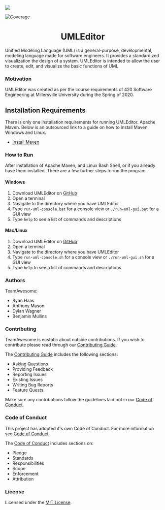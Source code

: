 
![](https://github.com/mucsci-students/2020sp-420-TeamAwesome/workflows/Unit%20Tests/badge.svg?branch=develop)

![Coverage](https://codecov.io/gh/mucsci-students/2020sp-420-TeamAwesome/branch/develop/graph/badge.svg)

# <div align="center"> UMLEditor </div> 

Unified Modeling Language (UML) is a general-purpose, developmental, modeling language made for software engineers. It provides a standardized visualization the design of a system. UMLEditor is intended to allow the user to create, edit, and visualize the basic functions of UML.

### Motivation 
UMLEditor was created as per the course requirements of 420 Software Engineering at Millersville University during the Spring of 2020. 


## Installation Requirements 
There is only one installation requirements for running UMLEditor. Apache Maven. Below is an outsourced link to a guide on how to install Maven Windows and Linux. 
 
* [Install Maven](https://www.educative.io/edpresso/how-to-install-maven-in-windows-and-linux-unix)

### How to Run

After installation of Apache Maven, and Linux Bash Shell, or if you already have them installed. There are a few further steps to run the program. 

#### Windows
1. Download UMLEditor on [GitHub](https://github.com/mucsci-students/2020sp-420-TeamAwesome) 
2. Open a terminal
3. Navigate to the directory where you have UMLEditor
4. Type `run-uml-console.bat` for a console view or `./run-uml-gui.bat` for a GUI view
5. Type `help` to see a list of commands and descriptions 

#### Mac/Linux
1. Download UMLEditor on [GitHub](https://github.com/mucsci-students/2020sp-420-TeamAwesome) 
2. Open a terminal
3. Navigate to the directory where you have UMLEditor
4. Type `run-uml-console.sh` for a console view or `./run-uml-gui.sh` for a GUI view
5. Type `help` to see a list of commands and descriptions 


### Authors
TeamAwesome:
- Ryan Haas
- Anthony Mason
- Dylan Wagner
- Benjamin Mullins

### Contributing
TeamAwesome is ecstatic about outside contributions. If you wish to contribute please read through our [Contributing Guide](https://github.com/mucsci-students/2020sp-420-TeamAwesome/blob/develop/CONTRIBUTING.md).

The [Contributing Guide](https://github.com/mucsci-students/2020sp-420-TeamAwesome/blob/develop/CONTRIBUTING.md) includes the following sections: 
 * Asking Questions 
 * Providing Feedback 
 * Reporting Issues 
 * Existing Issues 
 * Writing Bug Reports
 * Feature Quests. 

Make sure any contributions follow the guidelines laid out in our [Code of Conduct](https://github.com/mucsci-students/2020sp-420-TeamAwesome/blob/develop/CODE_OF_CONDUCT.md).

### Code of Conduct
This project has adopted it's own Code of Conduct. For more information see [Code of Conduct](https://github.com/mucsci-students/2020sp-420-TeamAwesome/blob/develop/CODE_OF_CONDUCT.md). 

The [Code of Conduct](https://github.com/mucsci-students/2020sp-420-TeamAwesome/blob/develop/CODE_OF_CONDUCT.md) includes sections on:
* Pledge
* Standards
* Responsibilities
* Scope
* Enforcement
* Attribution

### License
Licensed under the [MIT License](https://github.com/mucsci-students/2020sp-420-TeamAwesome/blob/develop/LICENSE).
